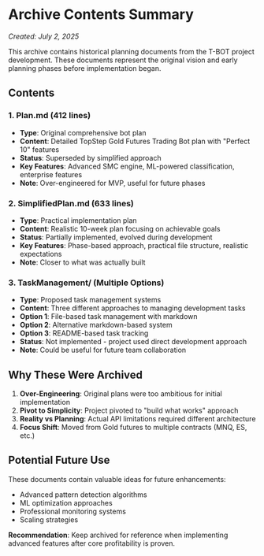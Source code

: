 # Archive Contents Summary
*Created: July 2, 2025*

This archive contains historical planning documents from the T-BOT project development. These documents represent the original vision and early planning phases before implementation began.

## Contents

### 1. Plan.md (412 lines)
- **Type**: Original comprehensive bot plan
- **Content**: Detailed TopStep Gold Futures Trading Bot plan with "Perfect 10" features
- **Status**: Superseded by simplified approach
- **Key Features**: Advanced SMC engine, ML-powered classification, enterprise features
- **Note**: Over-engineered for MVP, useful for future phases

### 2. SimplifiedPlan.md (633 lines)
- **Type**: Practical implementation plan
- **Content**: Realistic 10-week plan focusing on achievable goals
- **Status**: Partially implemented, evolved during development
- **Key Features**: Phase-based approach, practical file structure, realistic expectations
- **Note**: Closer to what was actually built

### 3. TaskManagement/ (Multiple Options)
- **Type**: Proposed task management systems
- **Content**: Three different approaches to managing development tasks
- **Option 1**: File-based task management with markdown
- **Option 2**: Alternative markdown-based system
- **Option 3**: README-based task tracking
- **Status**: Not implemented - project used direct development approach
- **Note**: Could be useful for future team collaboration

## Why These Were Archived

1. **Over-Engineering**: Original plans were too ambitious for initial implementation
2. **Pivot to Simplicity**: Project pivoted to "build what works" approach
3. **Reality vs Planning**: Actual API limitations required different architecture
4. **Focus Shift**: Moved from Gold futures to multiple contracts (MNQ, ES, etc.)

## Potential Future Use

These documents contain valuable ideas for future enhancements:
- Advanced pattern detection algorithms
- ML optimization approaches
- Professional monitoring systems
- Scaling strategies

**Recommendation**: Keep archived for reference when implementing advanced features after core profitability is proven.